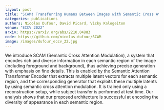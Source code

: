 ```yaml
---
layout: post
title: "SCAM! Transferring Humans Between Images with Semantic Cross Attention Modulation"
categories: publications
authors: Nicolas Dufour, David Picard, Vicky Kalogeiton
venue: "ECCV 2022"
arxiv: https://arxiv.org/abs/2210.04883
code: https://github.com/nicolas-dufour/SCAM
image: /images/dufour_eccv_22.jpg
---
```


We introduce SCAM (Semantic Cross Attention Modulation), a system that encodes rich and diverse information in each semantic region of the image (including foreground and background), thus achieving precise generation with emphasis on fine details. This is enabled by the Semantic Attention Transformer Encoder that extracts multiple latent vectors for each semantic region, and the corresponding generator that exploits these multiple latents by using semantic cross attention modulation. It is trained only using a reconstruction setup, while subject transfer is performed at test time. Our analysis shows that our proposed architecture is successful at encoding the diversity of appearance in each semantic region.

